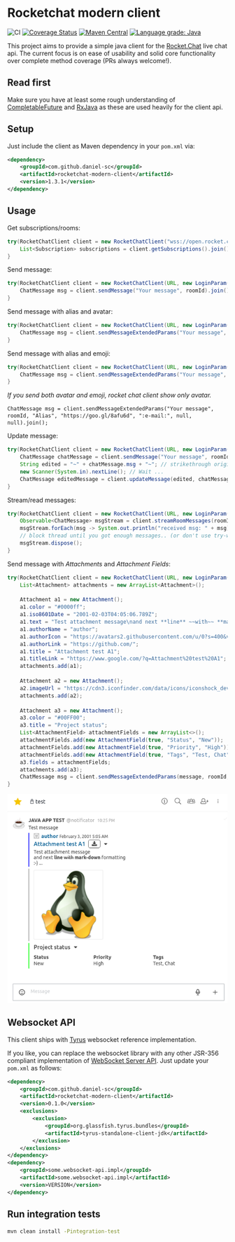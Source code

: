 # Rocketchat modern client

![CI](https://github.com/daniel-sc/rocketchat-modern-client/actions/workflows/build-and-test.yaml/badge.svg)
[![Coverage Status](https://coveralls.io/repos/github/daniel-sc/rocketchat-modern-client/badge.svg?branch=master)](https://coveralls.io/github/daniel-sc/rocketchat-modern-client?branch=master)
[![Maven Central](https://img.shields.io/maven-central/v/com.github.daniel-sc/rocketchat-modern-client?color=green)](https://mvnrepository.com/artifact/com.github.daniel-sc/rocketchat-modern-client)
[![Language grade: Java](https://img.shields.io/lgtm/grade/java/g/daniel-sc/rocketchat-modern-client.svg?logo=lgtm&logoWidth=18)](https://lgtm.com/projects/g/daniel-sc/rocketchat-modern-client/context:java)

This project aims to provide a simple java client for the [Rocket.Chat](https://rocket.chat) live chat api.
The current focus is on ease of usability and solid core functionality over complete method coverage (PRs always welcome!).

## Read first
Make sure you have at least some rough understanding of [CompletableFuture](https://docs.oracle.com/javase/8/docs/api/java/util/concurrent/CompletableFuture.html)
and [RxJava](https://github.com/ReactiveX/RxJava) as these are used heavily for the client api.

## Setup
Just include the client as Maven dependency in your `pom.xml` via:

```xml
<dependency>
    <groupId>com.github.daniel-sc</groupId>
    <artifactId>rocketchat-modern-client</artifactId>
    <version>1.3.1</version>
</dependency>
```

## Usage

Get subscriptions/rooms:
```java
try(RocketChatClient client = new RocketChatClient("wss://open.rocket.chat:443/websocket", new LoginParam(USERNAME, PASSWORD))) {
    List<Subscription> subscriptions = client.getSubscriptions().join();
}
```

Send message:
```java
try(RocketChatClient client = new RocketChatClient(URL, new LoginParam(USERNAME, PASSWORD))) {
    ChatMessage msg = client.sendMessage("Your message", roomId).join();
}
```

Send message with alias and avatar:
```java
try(RocketChatClient client = new RocketChatClient(URL, new LoginParam(USERNAME, PASSWORD))) {
    ChatMessage msg = client.sendMessageExtendedParams("Your message", roomId, "Alias", "https://goo.gl/8afu6d", null, null, null).join();
}
```


Send message with alias and emoji:
```java
try(RocketChatClient client = new RocketChatClient(URL, new LoginParam(USERNAME, PASSWORD))) {
    ChatMessage msg = client.sendMessageExtendedParams("Your message", roomId, "Alias", null, ":e-mail:", null, null).join();
}
```

_If you send both avatar and emoji, rocket chat client show only avatar._
```
ChatMessage msg = client.sendMessageExtendedParams("Your message", roomId, "Alias", "https://goo.gl/8afu6d", ":e-mail:", null, null).join();
```

Update message:
```java
try(RocketChatClient client = new RocketChatClient(URL, new LoginParam(USERNAME, PASSWORD))) {
    ChatMessage chatMessage = client.sendMessage("Your message", roomId).join();
    String edited = "~" + chatMessage.msg + "~"; // strikethrough original message
    new Scanner(System.in).nextLine(); // Wait ...
    ChatMessage editedMessage = client.updateMessage(edited, chatMessage._id).join();
}
```

Stream/read messages:
```java
try(RocketChatClient client = new RocketChatClient(URL, new LoginParam(USERNAME, PASSWORD))) {
    Observable<ChatMessage> msgStream = client.streamRoomMessages(roomId).join();
    msgStream.forEach(msg -> System.out.println("received msg: " + msg));
    // block thread until you got enough messages.. (or don't use try-with and close client explicitly)
    msgStream.dispose();
}
```

Send message with _Attachments_ and _Attachment Fields_:
```java
try(RocketChatClient client = new RocketChatClient(URL, new LoginParam(USERNAME, PASSWORD))) {
    List<Attachment> attachments = new ArrayList<Attachment>();

    Attachment a1 = new Attachment();        
    a1.color = "#0000ff";
    a1.iso8601Date = "2001-02-03T04:05:06.789Z";
    a1.text = "Test attachment message\nand next **line** ~~with~~ **mark-down** formatting\n:-) ...";
    a1.authorName = "author";
    a1.authorIcon = "https://avatars2.githubusercontent.com/u/0?s=400&v=4";
    a1.authorLink = "https://github.com/";
    a1.title = "Attachment test A1";
    a1.titleLink = "https://www.google.com/?q=Attachment%20test%20A1";
    attachments.add(a1);

    Attachment a2 = new Attachment();
    a2.imageUrl = "https://cdn3.iconfinder.com/data/icons/iconshock_developer/linux.png";        
    attachments.add(a2);
            
    Attachment a3 = new Attachment();
    a3.color = "#00FF00";
    a3.title = "Project status"; 
    List<AttachmentField> attachmentFields = new ArrayList<>();
    attachmentFields.add(new AttachmentField(true, "Status", "New"));
    attachmentFields.add(new AttachmentField(true, "Priority", "High"));    
    attachmentFields.add(new AttachmentField(true, "Tags", "Test, Chat"));
    a3.fields = attachmentFields;
    attachments.add(a3);
    ChatMessage msg = client.sendMessageExtendedParams(message, roomId, rcAlias, rcAvatar, rcEmoji, null, attachments).join();
}
```
![Message with Attachments and Attachment Fields](img/message_attachments.png)

## Websocket API
This client ships with [Tyrus](https://github.com/tyrus-project/tyrus)
websocket reference implementation.

If you like, you can replace the websocket library with any 
other JSR-356 compliant implementation of [WebSocket Server API](https://mvnrepository.com/artifact/javax.websocket/javax.websocket-api).
Just update your `pom.xml` as follows:
```xml
<dependency>
    <groupId>com.github.daniel-sc</groupId>
    <artifactId>rocketchat-modern-client</artifactId>
    <version>0.1.0</version>
    <exclusions>
        <exclusion>
            <groupId>org.glassfish.tyrus.bundles</groupId>
            <artifactId>tyrus-standalone-client-jdk</artifactId>
        </exclusion>
    </exclusions>
</dependency>
<dependency>
    <groupId>some.websocket-api.impl</groupId>
    <artifactId>some.websocket-api.impl</artifactId>
    <version>VERSION</version>
</dependency>
```

## Run integration tests
```bash
mvn clean install -Pintegration-test
```
